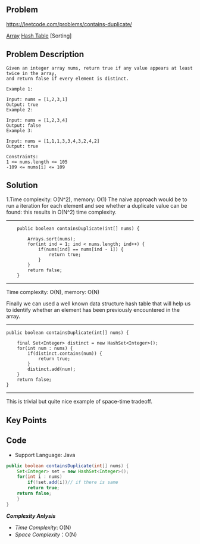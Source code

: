 ## Problem

https://leetcode.com/problems/contains-duplicate/

[Array](https://leetcode.com/tag/array) [Hash Table](https://leetcode.com/tag/hash-table) [Sorting]

## Problem Description

```
Given an integer array nums, return true if any value appears at least twice in the array, 
and return false if every element is distinct.

Example 1:

Input: nums = [1,2,3,1]
Output: true
Example 2:

Input: nums = [1,2,3,4]
Output: false
Example 3:

Input: nums = [1,1,1,3,3,4,3,2,4,2]
Output: true

Constraints:
1 <= nums.length <= 105
-109 <= nums[i] <= 109
```

## Solution
1.Time complexity: O(N^2), memory: O(1)
  The naive approach would be to run a iteration for each element and see whether a duplicate value can be found:
   this results in O(N^2) time complexity.

------

```
    public boolean containsDuplicate(int[] nums) {

        Arrays.sort(nums);
        for(int ind = 1; ind < nums.length; ind++) {
            if(nums[ind] == nums[ind - 1]) {
                return true;
            }
        }
        return false;
    }
```

------

Time complexity: O(N), memory: O(N)

Finally we can used a well known data structure hash table that will help us to identify whether an element has been previously encountered in the array.

------

```
public boolean containsDuplicate(int[] nums) {

    final Set<Integer> distinct = new HashSet<Integer>();
    for(int num : nums) {
        if(distinct.contains(num)) {
            return true;
        }
        distinct.add(num);
    }
    return false;
}
```

------

This is trivial but quite nice example of space-time tradeoff.

## Key Points



## Code

- Support Language: Java

```java
public boolean containsDuplicate(int[] nums) {
    Set<Integer> set = new HashSet<Integer>();
    for(int i : nums)
        if(!set.add(i))// if there is same
        return true; 
    return false;
    }
}
```

**_Complexity Anlysis_**

- _Time Complexity_: O(N)
- _Space Complexity_：O(N)


